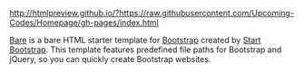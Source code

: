 http://htmlpreview.github.io/?https://raw.githubusercontent.com/Upcoming-Codes/Homepage/gh-pages/index.html

[Bare](http://startbootstrap.com/template-overviews/bare/) is a bare HTML starter template for [Bootstrap](http://getbootstrap.com/) created by [Start Bootstrap](http://startbootstrap.com/). This template features predefined file paths for Bootstrap and jQuery, so you can quickly create Bootstrap websites.
